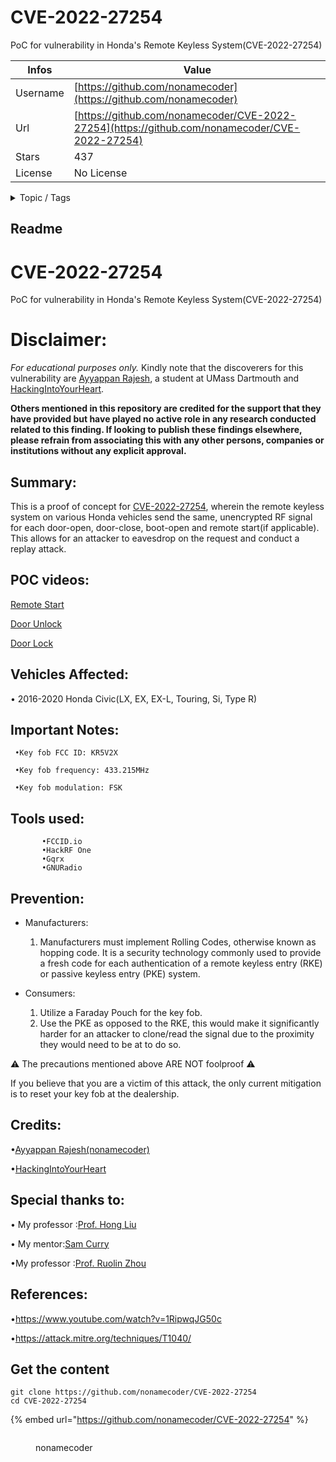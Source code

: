 # CVE-2022-27254

PoC for vulnerability in Honda's Remote Keyless System(CVE-2022-27254)

| Infos    | Value                                                              |
| -------- | -------------------------------------------------------------------|
| Username | [https://github.com/nonamecoder](https://github.com/nonamecoder) |
| Url      | [https://github.com/nonamecoder/CVE-2022-27254](https://github.com/nonamecoder/CVE-2022-27254)                                               |
| Stars    | 437                                                          |
| License  | No License                                                        |

<details>

<summary>Topic / Tags</summary>



</details>

## Readme

# CVE-2022-27254
PoC for vulnerability in Honda's Remote Keyless System(CVE-2022-27254)


# Disclaimer:
*For educational purposes only.*
Kindly note that the discoverers for this vulnerability are [Ayyappan Rajesh](https://www.linkedin.com/in/ayyappan-rajesh/), a student at UMass Dartmouth 
 and [HackingIntoYourHeart](https://github.com/HackingIntoYourHeart/). 


**Others mentioned in this repository are credited for the support that they have provided but have played no active role in any   research conducted related to this finding. 
If looking to publish these findings elsewhere, please refrain from associating this with any other persons, companies or institutions without any explicit approval.**
 
 ## Summary:
 
This is a proof of concept for [CVE-2022-27254](https://cve.mitre.org/cgi-bin/cvename.cgi?name=CVE-2022-27254), wherein the remote keyless system on various Honda vehicles send the same, unencrypted RF signal for each door-open, door-close, boot-open and remote start(if applicable). This allows for an attacker to eavesdrop on the request and conduct a replay attack.

## POC videos:
[Remote Start](https://user-images.githubusercontent.com/5160055/159138537-2904b448-af1c-4a89-af08-b53a4d77a277.mp4)

[Door Unlock](https://user-images.githubusercontent.com/5160055/159138551-e9ab24fa-a05c-4fc8-ad1c-f1dcda698bcc.mp4)

[Door Lock](https://user-images.githubusercontent.com/5160055/159138581-eb844936-9999-4234-a5c0-fa7412df193b.mp4)



## Vehicles Affected:

• 2016-2020 Honda Civic(LX, EX, EX-L, Touring, Si, Type R)

## Important Notes:
 
     •Key fob FCC ID: KR5V2X

     •Key fob frequency: 433.215MHz

     •Key fob modulation: FSK


## Tools used: 
           
           •FCCID.io
           •HackRF One
           •Gqrx
           •GNURadio



## Prevention:
  - Manufacturers:
    1. Manufacturers must implement Rolling Codes, otherwise known as hopping code. It is a security technology commonly used to provide a fresh code for each authentication of a remote keyless entry (RKE) or passive keyless entry (PKE) system.


  - Consumers:
    1. Utilize a Faraday Pouch for the key fob.
    1. Use the PKE as opposed to the RKE, this would make it significantly harder for an attacker to clone/read the signal due to the proximity they would need to be at to do so.
 
⚠️ The precautions mentioned above ARE NOT foolproof ⚠️

If you believe that you are a victim of this attack, the only current mitigation is to reset your key fob at the dealership.


## Credits:
•[Ayyappan Rajesh(nonamecoder)](https://www.linkedin.com/in/ayyappan-rajesh/) 

•[HackingIntoYourHeart](https://github.com/HackingIntoYourHeart/) 

## Special thanks to:
• My professor :[Prof. Hong Liu](https://www.umassd.edu/directory/hliu/) 

• My mentor:[Sam Curry](https://www.linkedin.com/in/currysam) 

•My professor :[Prof. Ruolin Zhou](https://www.umassd.edu/directory/rzhou1/) 


## References:
•https://www.youtube.com/watch?v=1RipwqJG50c

•https://attack.mitre.org/techniques/T1040/



## Get the content

```
git clone https://github.com/nonamecoder/CVE-2022-27254
cd CVE-2022-27254
```

{% embed url="https://github.com/nonamecoder/CVE-2022-27254" %}

<figure><img src="https://avatars.githubusercontent.com/u/5160055?v=4" alt=""><figcaption><p>nonamecoder</p></figcaption></figure>
